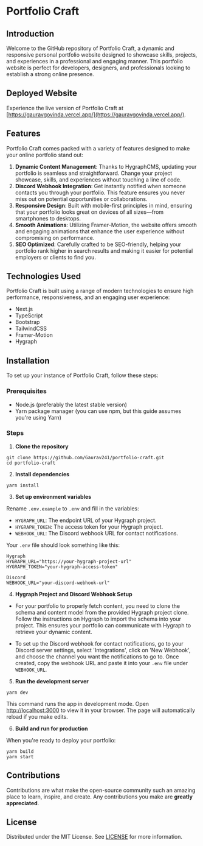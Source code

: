 # Portfolio Craft

## Introduction

Welcome to the GitHub repository of Portfolio Craft, a dynamic and responsive personal portfolio website designed to showcase skills, projects, and experiences in a professional and engaging manner. This portfolio website is perfect for developers, designers, and professionals looking to establish a strong online presence.

## Deployed Website

Experience the live version of Portfolio Craft at [https://gauravgovinda.vercel.app/](https://gauravgovinda.vercel.app/).

## Features

Portfolio Craft comes packed with a variety of features designed to make your online portfolio stand out:

1. **Dynamic Content Management**: Thanks to HygraphCMS, updating your portfolio is seamless and straightforward. Change your project showcase, skills, and experiences without touching a line of code.
2. **Discord Webhook Integration**: Get instantly notified when someone contacts you through your portfolio. This feature ensures you never miss out on potential opportunities or collaborations.
3. **Responsive Design**: Built with mobile-first principles in mind, ensuring that your portfolio looks great on devices of all sizes—from smartphones to desktops.
4. **Smooth Animations**: Utilizing Framer-Motion, the website offers smooth and engaging animations that enhance the user experience without compromising on performance.
5. **SEO Optimized**: Carefully crafted to be SEO-friendly, helping your portfolio rank higher in search results and making it easier for potential employers or clients to find you.

## Technologies Used

Portfolio Craft is built using a range of modern technologies to ensure high performance, responsiveness, and an engaging user experience:

- Next.js
- TypeScript
- Bootstrap
- TailwindCSS
- Framer-Motion
- Hygraph

## Installation

To set up your instance of Portfolio Craft, follow these steps:

### Prerequisites

- Node.js (preferably the latest stable version)
- Yarn package manager (you can use npm, but this guide assumes you're using Yarn)

### Steps

1. **Clone the repository**
```
git clone https://github.com/Gaurav241/portfolio-craft.git
cd portfolio-craft
```
2. **Install dependencies**
```
yarn install
```
3. **Set up environment variables**

Rename `.env.example` to `.env` and fill in the variables:

- `HYGRAPH_URL`: The endpoint URL of your Hygraph project.
- `HYGRAPH_TOKEN`: The access token for your Hygraph project.
- `WEBHOOK_URL`: The Discord webhook URL for contact notifications.

Your `.env` file should look something like this:
```
Hygraph
HYGRAPH_URL="https://your-hygraph-project-url"
HYGRAPH_TOKEN="your-hygraph-access-token"

Discord
WEBHOOK_URL="your-discord-webhook-url"
```
4. **Hygraph Project and Discord Webhook Setup**

- For your portfolio to properly fetch content, you need to clone the schema and content model from the provided Hygraph project clone. Follow the instructions on Hygraph to import the schema into your project. This ensures your portfolio can communicate with Hygraph to retrieve your dynamic content.

- To set up the Discord webhook for contact notifications, go to your Discord server settings, select 'Integrations', click on 'New Webhook', and choose the channel you want the notifications to go to. Once created, copy the webhook URL and paste it into your `.env` file under `WEBHOOK_URL`.

5. **Run the development server**
```
yarn dev
```
This command runs the app in development mode. Open [http://localhost:3000](http://localhost:3000) to view it in your browser. The page will automatically reload if you make edits.

6. **Build and run for production**

When you're ready to deploy your portfolio:
```
yarn build
yarn start
```
## Contributions

Contributions are what make the open-source community such an amazing place to learn, inspire, and create. Any contributions you make are **greatly appreciated**.

## License

Distributed under the MIT License. See [LICENSE](LICENSE.txt) for more information.
